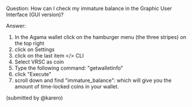 Question: How can I check my immature balance in the Graphic User Interface (GUI version)?

Answer:
1) In the Agama wallet click on the hamburger menu (the three stripes) on the top right 
2) click on Settings 
3) click on the last item </> CLI 
4) Select VRSC as coin 
6) Type the following command: "getwalletinfo" 
7) click "Execute" 
8) scroll down and find "immature_balance":  which will give you the amount of time-locked coins in your wallet.

(submitted by @karero)
